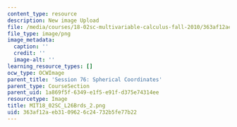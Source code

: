 ```yaml
---
content_type: resource
description: New image Upload
file: /media/courses/18-02sc-multivariable-calculus-fall-2010/363af12aeb3109626c24732b5fe77b22_MIT18_02SC_L26Brds_2.png
file_type: image/png
image_metadata:
  caption: ''
  credit: ''
  image-alt: ''
learning_resource_types: []
ocw_type: OCWImage
parent_title: 'Session 76: Spherical Coordinates'
parent_type: CourseSection
parent_uid: 1a869f5f-6349-e1f5-e91f-d375e74314ee
resourcetype: Image
title: MIT18_02SC_L26Brds_2.png
uid: 363af12a-eb31-0962-6c24-732b5fe77b22
---
```

